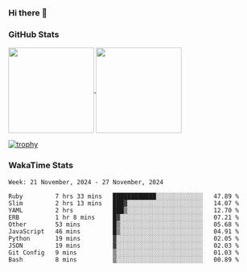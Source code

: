 ### Hi there 👋

### GitHub Stats

<a href="https://github.com/anuraghazra/github-readme-stats">
  <img align="center" height="170px" src="https://github-readme-stats.vercel.app/api/top-langs/?username=tksfjt1024&layout=compact&count_private=true&show_icons=true&show_icons=true&theme=graywhite" />
</a>
<a href="https://github.com/anuraghazra/github-readme-stats">
  <img align="center" height="170px" src="https://github-readme-stats.vercel.app/api?username=tksfjt1024&count_private=true&show_icons=true&show_icons=true&theme=graywhite" />
</a>

[![trophy](https://github-profile-trophy.vercel.app/?username=tksfjt1024)](https://github.com/ryo-ma/github-profile-trophy)

### WakaTime Stats

<!--START_SECTION:waka-->
```text
Week: 21 November, 2024 - 27 November, 2024

Ruby         7 hrs 33 mins   ████████████░░░░░░░░░░░░░   47.89 % 
Slim         2 hrs 13 mins   ███▓░░░░░░░░░░░░░░░░░░░░░   14.07 % 
YAML         2 hrs           ███▒░░░░░░░░░░░░░░░░░░░░░   12.70 % 
ERB          1 hr 8 mins     █▓░░░░░░░░░░░░░░░░░░░░░░░   07.21 % 
Other        53 mins         █▒░░░░░░░░░░░░░░░░░░░░░░░   05.68 % 
JavaScript   46 mins         █▒░░░░░░░░░░░░░░░░░░░░░░░   04.91 % 
Python       19 mins         ▓░░░░░░░░░░░░░░░░░░░░░░░░   02.05 % 
JSON         19 mins         ▓░░░░░░░░░░░░░░░░░░░░░░░░   02.03 % 
Git Config   9 mins          ▒░░░░░░░░░░░░░░░░░░░░░░░░   01.03 % 
Bash         8 mins          ▒░░░░░░░░░░░░░░░░░░░░░░░░   00.89 % 
```
<!--END_SECTION:waka-->
